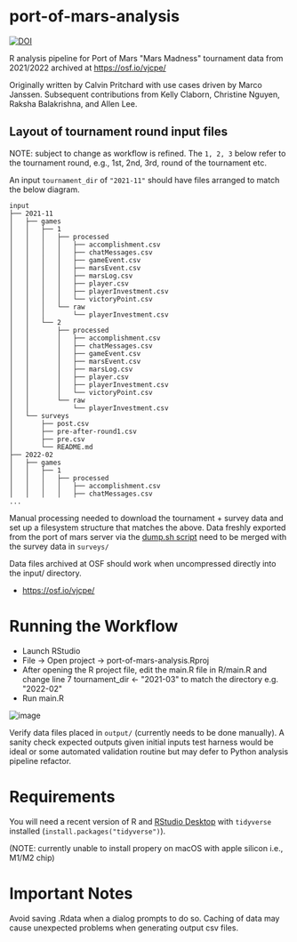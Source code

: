 # port-of-mars-analysis
[![DOI](https://zenodo.org/badge/DOI/10.5281/zenodo.7579645.svg)](https://doi.org/10.5281/zenodo.7579645)

R analysis pipeline for Port of Mars "Mars Madness" tournament data from 2021/2022 archived at https://osf.io/vjcpe/

Originally written by Calvin Pritchard with use cases driven by Marco Janssen. Subsequent contributions from Kelly Claborn, Christine Nguyen, Raksha Balakrishna, and Allen Lee.

## Layout of tournament round input files

NOTE: subject to change as workflow is refined. The `1, 2, 3` below refer to the tournament round, e.g., 1st, 2nd, 3rd, round of the tournament etc.

An input `tournament_dir` of `"2021-11"` should have files arranged to match the below diagram.

```
input                          
├── 2021-11                   
│   ├── games                           
│   │   ├── 1                       
│   │   │   ├── processed
│   │   │   │   ├── accomplishment.csv  
│   │   │   │   ├── chatMessages.csv
│   │   │   │   ├── gameEvent.csv
│   │   │   │   ├── marsEvent.csv     
│   │   │   │   ├── marsLog.csv     
│   │   │   │   ├── player.csv   
│   │   │   │   ├── playerInvestment.csv
│   │   │   │   └── victoryPoint.csv
│   │   │   └── raw           
│   │   │       └── playerInvestment.csv
│   │   └── 2                       
│   │       ├── processed
│   │       │   ├── accomplishment.csv  
│   │       │   ├── chatMessages.csv
│   │       │   ├── gameEvent.csv
│   │       │   ├── marsEvent.csv     
│   │       │   ├── marsLog.csv     
│   │       │   ├── player.csv   
│   │       │   ├── playerInvestment.csv
│   │       │   └── victoryPoint.csv
│   │       └── raw           
│   │           └── playerInvestment.csv
│   └── surveys                     
│       ├── post.csv
│       ├── pre-after-round1.csv        
│       ├── pre.csv
│       └── README.md
├── 2022-02                     
│   ├── games      
│   │   ├── 1
│   │   │   ├── processed
│   │   │   │   ├── accomplishment.csv
│   │   │   │   ├── chatMessages.csv
...
```


Manual processing needed to download the tournament + survey data and set up a filesystem structure that matches the above. Data freshly exported from the port of mars server via the [dump.sh script](https://github.com/virtualcommons/port-of-mars/blob/34cc5223353c7966a348ad638cac1e3fedb224bc/dump.sh) need to be merged with the survey data in `surveys/`

Data files archived at OSF should work when uncompressed directly into the input/ directory.

- https://osf.io/vjcpe/

# Running the Workflow

- Launch RStudio
- File -> Open project -> port-of-mars-analysis.Rproj
- After opening the R project file, edit the main.R file in R/main.R and change line 7 tournament_dir <- "2021-03" to match the directory e.g. "2022-02"
- Run main.R

![image](https://user-images.githubusercontent.com/8737685/146257780-1163d160-8348-4009-85bb-f91910ca1f5f.png)

Verify data files placed in `output/` (currently needs to be done manually). A sanity check expected outputs given initial inputs test harness would be ideal or some automated validation routine but may defer to Python analysis pipeline refactor.

# Requirements

You will need a recent version of R and [RStudio Desktop](https://posit.co/download/rstudio-desktop/) with `tidyverse` installed (`install.packages("tidyverse")`).

(NOTE: currently unable to install propery on macOS with apple silicon i.e., M1/M2 chip)

# Important Notes

Avoid saving .Rdata when a dialog prompts to do so. Caching of data may cause unexpected problems when generating output csv files.
